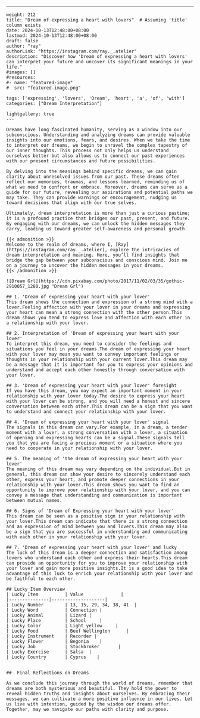 ---
    weight: 212
    title: "Dream of expressing a heart with lovers"  # Assuming 'title' column exists
    date: 2024-10-13T12:48:00+08:00
    lastmod: 2024-10-13T12:48:00+08:00
    draft: false
    author: "ray"
    authorLink: "https://instagram.com/ray._.atelier"
    description: "Discover how 'Dream of expressing a heart with lovers' can interpret your future and uncover its significant meanings in your life."
    #images: []
    #resources:
    #- name: "featured-image"
    #  src: "featured-image.png"
    
    tags: ['expressing', 'lovers', 'Dream', 'heart', 'a', 'of', 'with']
    categories: ["Dream Interpretation"]
    
    lightgallery: true
    ---
    
    Dreams have long fascinated humanity, serving as a window into our subconscious. Understanding and analyzing dreams can provide valuable insights into our emotions, fears, and desires. When we take the time to interpret our dreams, we begin to unravel the complex tapestry of our inner thoughts. This process not only helps us understand ourselves better but also allows us to connect our past experiences with our present circumstances and future possibilities.
    
    By delving into the meanings behind specific dreams, we can gain clarity about unresolved issues from our past. These dreams often reflect our memories, traumas, and lessons learned, reminding us of what we need to confront or embrace. Moreover, dreams can serve as a guide for our future, revealing our aspirations and potential paths we may take. They can provide warnings or encouragement, nudging us toward decisions that align with our true selves.
    
    Ultimately, dream interpretation is more than just a curious pastime; it is a profound practice that bridges our past, present, and future. By engaging with our dreams, we can unlock the hidden messages they carry, leading us toward greater self-awareness and personal growth.
    
    {{< admonition >}}
    Welcome to the realm of dreams, where I, [Ray](https://instagram.com/ray._.atelier), explore the intricacies of dream interpretation and meaning. Here, you’ll find insights that bridge the gap between your subconscious and conscious mind. Join me on a journey to uncover the hidden messages in your dreams.
    {{< /admonition >}}
    
    ![Dream Grl](https://cdn.pixabay.com/photo/2017/11/02/03/35/gothic-2910057_1280.jpg "Dream Grl")
    
    ## 1. 'Dream of expressing your heart with your lover'
    This dream shows the connection and expression of a strong mind with a lover.Feeling affection with your lover in your dreams and expressing your heart can mean a strong connection with the other person.This dream shows you tend to express love and affection with each other in a relationship with your lover.
    
    ## 2. Interpretation of 'Dream of expressing your heart with your lover'
    To interpret this dream, you need to consider the feelings and situations you feel in your dreams.The dream of expressing your heart with your lover may mean you want to convey important feelings or thoughts in your relationship with your current lover.This dream may be a message that it is important for you to express your opinions and understand and accept each other honestly through conversation with your lover.
    
    ## 3. 'Dream of expressing your heart with your lover' foresight
    If you have this dream, you may expect an important moment in your relationship with your lover today.The desire to express your heart with your lover can be strong, and you will need a honest and sincere conversation between each other.This dream can be a sign that you want to understand and connect your relationship with your lover.
    
    ## 4. 'Dream of expressing your heart with your lover' signal
    The signals in this dream can vary.For example, in a dream, a tender moment with a lover, a strong conversation with a lover, a situation of opening and expressing hearts can be a signal.These signals tell you that you are facing a precious moment or a situation where you need to cooperate in your relationship with your lover.
    
    ## 5. The meaning of 'the dream of expressing your heart with your lover'
    The meaning of this dream may vary depending on the individual.But in general, this dream can show your desire to sincerely understand each other, express your heart, and promote deeper connections in your relationship with your lover.This dream shows you want to find an opportunity to improve your relationship with your lover, and you can convey a message that understanding and communication is important between mutual names.
    
    ## 6. Signs of 'Dream of Expressing your heart with your lover'
    This dream can be seen as a positive sign in your relationship with your lover.This dream can indicate that there is a strong connection and an expression of mind between you and lovers.This dream may also be a sign that you are successful in understanding and communicating with each other in your relationship with your lover.
    
    ## 7. 'Dream of expressing your heart with your lover' and lucky
    The luck of this dream is a deeper connection and satisfaction among lovers who understand each other and express their hearts.This dream can provide an opportunity for you to improve your relationship with your lover and gain more positive insights.It is a good idea to take advantage of this luck to enrich your relationship with your lover and be faithful to each other.
    
    ## Lucky Item Overview
    | Lucky Item          | Value              |
    |---------------|--------------------|
    | Lucky Number        | 13, 15, 29, 34, 38, 41  |
    | Lucky Word          | Connection |
    | Lucky Animal        | Lizard |
    | Lucky Place         | School     |
    | Lucky Color         | Light yellow     |
    | Lucky Food          | Beef Wellington      |
    | Lucky Instrument    | Recorder |
    | Lucky Flower        | Begonia    |
    | Lucky Job           | Stockbroker       |
    | Lucky Exercise      | Salsa  |
    | Lucky Country       | Cyprus    |
    
    
    ##  Final Reflections on Dreams
    
    As we conclude this journey through the world of dreams, remember that dreams are both mysterious and beautiful. They hold the power to reveal hidden truths and insights about ourselves. By embracing their messages, we can cultivate a more positive influence in our lives. Let us live with intention, guided by the wisdom our dreams offer. Together, may we navigate our paths with clarity and purpose.
    